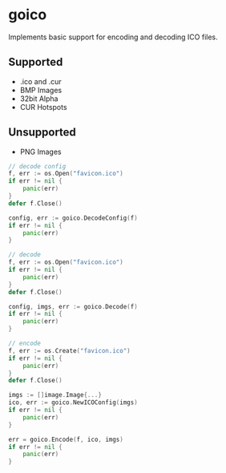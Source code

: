 
# goico

Implements basic support for encoding and decoding ICO files.

## Supported

* .ico and .cur
* BMP Images
* 32bit Alpha
* CUR Hotspots

## Unsupported

* PNG Images

```go
// decode config
f, err := os.Open("favicon.ico")
if err != nil {
    panic(err)
}
defer f.Close()

config, err := goico.DecodeConfig(f)
if err != nil {
    panic(err)
}

// decode
f, err := os.Open("favicon.ico")
if err != nil {
    panic(err)
}
defer f.Close()

config, imgs, err := goico.Decode(f)
if err != nil {
    panic(err)
}

// encode
f, err := os.Create("favicon.ico")
if err != nil {
    panic(err)
}
defer f.Close()

imgs := []image.Image{...}
ico, err := goico.NewICOConfig(imgs)
if err != nil {
    panic(err)
}

err = goico.Encode(f, ico, imgs)
if err != nil {
    panic(err)
}
```
